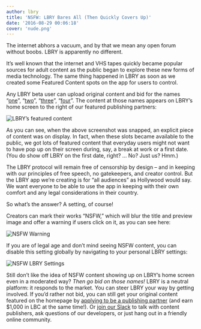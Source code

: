 ```yaml
---
author: lbry
title: 'NSFW: LBRY Bares All (Then Quickly Covers Up)'
date: '2016-08-29 00:06:18'
cover: 'nude.png'
---
```

The internet abhors a vacuum, and by that we mean any open forum without boobs. LBRY is apparently no different.

It’s well known that the internet and VHS tapes quickly became popular sources for adult content as the public began to explore these new forms of media technology. The same thing happened in LBRY as soon as we created some Featured Content spots on the app for users to control.

Any LBRY beta user can upload original content and bid for the names “[one](lbry://one)”, “[two](lbry://two)”, “[three](lbry://three)”, “[four](lbry://four)”. The content at those names appears on LBRY’s home screen to the right of our featured publishing partners:

![LBRY’s featured content](/img/news/nsfwblurred.png)

As you can see, when the above screenshot was snapped, an explicit piece of content was on display. In fact, when these slots became available to the public, we got lots of featured content that everyday users might not want to have pop up on their screen during, say, a break at work or a first date. (You do show off LBRY on the first date, right? … No? Just us? Hmm.)

The LBRY protocol will remain free of censorship by design – and in keeping with our principles of free speech, no gatekeepers, and creator control. But the LBRY app we’re creating is for “all audiences” as Hollywood would say. We want everyone to be able to use the app in keeping with their own comfort and any legal considerations in their country.

So what’s the answer? A setting, of course!

Creators can mark their works “NSFW,” which will blur the title and preview image and offer a warning if users click on it, as you can see here:

![NSFW Warning](/img/news/nsfwblurnotice.png)

If you are of legal age and don’t mind seeing NSFW content, you can disable this setting globally by navigating to your personal LBRY settings:

![NSFW LBRY Settings](/img/news/nsfwsettings.png)

Still don’t like the idea of NSFW content showing up on LBRY’s home screen even in a moderated way? *Then go bid on those names!* LBRY is a neutral platform: it responds to the market. You can steer LBRY your way by getting involved. If you’d rather not bid, you can still get your original content featured on the homepage by [applying to be a publishing partner](https://lbry.io/publish) (and earn $1,000 in LBC at the same time!). Or [join our Slack](http://slack.lbry.io/) to talk with content publishers, ask questions of our developers, or just hang out in a friendly online community.
